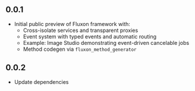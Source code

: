 ## 0.0.1

- Initial public preview of Fluxon framework with:
  - Cross-isolate services and transparent proxies
  - Event system with typed events and automatic routing
  - Example: Image Studio demonstrating event-driven cancelable jobs
  - Method codegen via `fluxon_method_generator`

## 0.0.2

- Update dependencies
